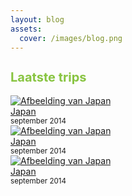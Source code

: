 ```yaml
---
layout: blog
assets:
  cover: /images/blog.png
---
```


## Laatste trips

<div class="row">
  <div class="col-sm-4">
    <a href="/categories/japan">
      <img src="https://via.placeholder.com/350x150" alt="Afbeelding van Japan" class="mb-2">
      <br/>
      Japan
    </a>
    <br/>
    <small>september 2014</small>
  </div>
  <div class="col-sm-4">
    <a href="/categories/japan">
      <img src="https://via.placeholder.com/350x150" alt="Afbeelding van Japan" class="mb-2">
      <br/>
      Japan
    </a>
    <br/>
    <small>september 2014</small>
  </div>
  <div class="col-sm-4">
    <a href="/categories/japan">
      <img src="https://via.placeholder.com/350x150" alt="Afbeelding van Japan" class="mb-2">
      <br/>
      Japan
    </a>
    <br/>
    <small>september 2014</small>
  </div>
</div>

<style lang="scss" scroped>
  h2 {
    color: #88c441;
    font-size: 20px;
    font-weight: bold;
  }
</style>
